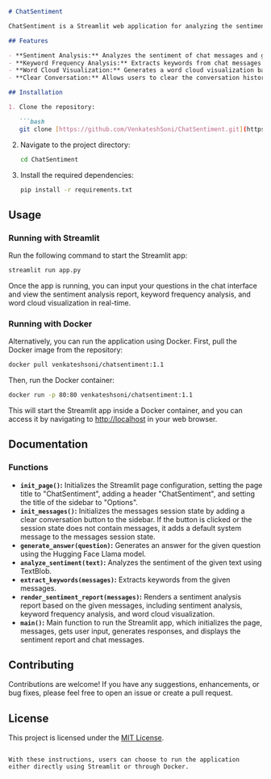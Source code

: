 ```markdown
# ChatSentiment

ChatSentiment is a Streamlit web application for analyzing the sentiment of chat messages. It uses the Hugging Face Llama model for generating responses and TextBlob for sentiment analysis.

## Features

- **Sentiment Analysis:** Analyzes the sentiment of chat messages and generates a report showing the distribution of positive, negative, and neutral sentiments.
- **Keyword Frequency Analysis:** Extracts keywords from chat messages and displays the top 10 most frequent keywords.
- **Word Cloud Visualization:** Generates a word cloud visualization based on the extracted keywords.
- **Clear Conversation:** Allows users to clear the conversation history.

## Installation

1. Clone the repository:

   ```bash
   git clone [https://github.com/VenkateshSoni/ChatSentiment.git](https://github.com/VenkateshSoni/ChatSentiment.git)
   ```

2. Navigate to the project directory:

   ```bash
   cd ChatSentiment
   ```

3. Install the required dependencies:

   ```bash
   pip install -r requirements.txt
   ```

## Usage

### Running with Streamlit

Run the following command to start the Streamlit app:

```bash
streamlit run app.py
```

Once the app is running, you can input your questions in the chat interface and view the sentiment analysis report, keyword frequency analysis, and word cloud visualization in real-time.

### Running with Docker

Alternatively, you can run the application using Docker. First, pull the Docker image from the repository:

```bash
docker pull venkateshsoni/chatsentiment:1.1
```

Then, run the Docker container:

```bash
docker run -p 80:80 venkateshsoni/chatsentiment:1.1
```

This will start the Streamlit app inside a Docker container, and you can access it by navigating to [http://localhost](http://localhost) in your web browser.

## Documentation

### Functions

- **`init_page()`:** Initializes the Streamlit page configuration, setting the page title to "ChatSentiment", adding a header "ChatSentiment", and setting the title of the sidebar to "Options".
- **`init_messages()`:** Initializes the messages session state by adding a clear conversation button to the sidebar. If the button is clicked or the session state does not contain messages, it adds a default system message to the messages session state.
- **`generate_answer(question)`:** Generates an answer for the given question using the Hugging Face Llama model.
- **`analyze_sentiment(text)`:** Analyzes the sentiment of the given text using TextBlob.
- **`extract_keywords(messages)`:** Extracts keywords from the given messages.
- **`render_sentiment_report(messages)`:** Renders a sentiment analysis report based on the given messages, including sentiment analysis, keyword frequency analysis, and word cloud visualization.
- **`main()`:** Main function to run the Streamlit app, which initializes the page, messages, gets user input, generates responses, and displays the sentiment report and chat messages.

## Contributing

Contributions are welcome! If you have any suggestions, enhancements, or bug fixes, please feel free to open an issue or create a pull request.

## License

This project is licensed under the [MIT License](LICENSE).
```

With these instructions, users can choose to run the application either directly using Streamlit or through Docker.